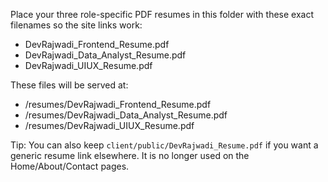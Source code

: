 Place your three role-specific PDF resumes in this folder with these exact filenames so the site links work:

- DevRajwadi_Frontend_Resume.pdf
- DevRajwadi_Data_Analyst_Resume.pdf
- DevRajwadi_UIUX_Resume.pdf

These files will be served at:

- /resumes/DevRajwadi_Frontend_Resume.pdf
- /resumes/DevRajwadi_Data_Analyst_Resume.pdf
- /resumes/DevRajwadi_UIUX_Resume.pdf

Tip: You can also keep `client/public/DevRajwadi_Resume.pdf` if you want a generic resume link elsewhere. It is no longer used on the Home/About/Contact pages.
